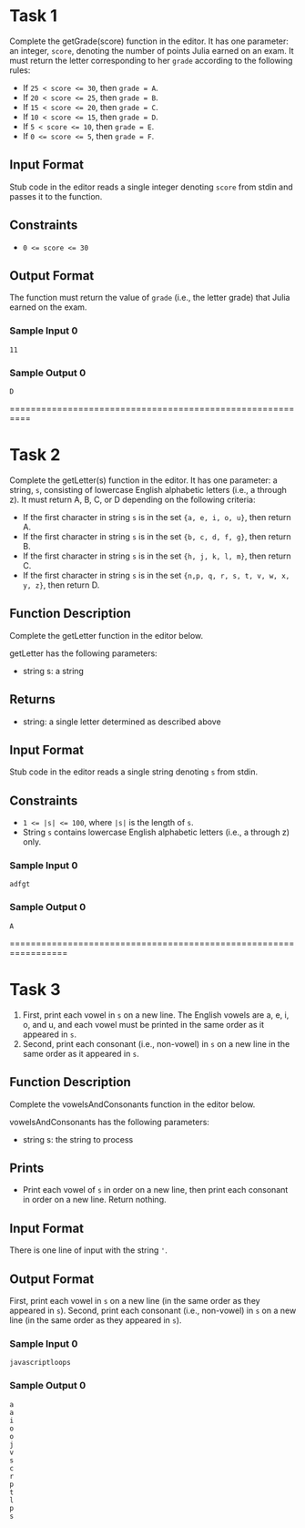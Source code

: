 # Task 1

Complete the getGrade(score) function in the editor. It has one parameter: an integer, `score`, denoting the number of points Julia earned on an exam. It must return the letter corresponding to her `grade` according to the following rules:

* If `25 < score <= 30`, then `grade = A`.
* If `20 < score <= 25`, then `grade = B`.
* If `15 < score <= 20`, then `grade = C`.
* If `10 < score <= 15`, then `grade = D`.
* If `5 < score <= 10`, then `grade = E`.
* If `0 <= score <= 5`, then `grade = F`.

## Input Format

Stub code in the editor reads a single integer denoting `score` from stdin and passes it to the function.

## Constraints

* `0 <= score <= 30`

## Output Format

The function must return the value of `grade` (i.e., the letter grade) that Julia earned on the exam.

### Sample Input 0
```
11
```
### Sample Output 0
```
D
```
==========================================================

# Task 2

Complete the getLetter(s) function in the editor. It has one parameter: a string, `s`, consisting of lowercase English alphabetic letters (i.e., a through z). It must return A, B, C, or D depending on the following criteria:

* If the first character in string `s` is in the set `{a, e, i, o, u}`, then return A.
* If the first character in string `s` is in the set `{b, c, d, f, g}`, then return B.
* If the first character in string `s` is in the set `{h, j, k, l, m}`, then return C.
* If the first character in string `s` is in the set `{n,p, q, r, s, t, v, w, x, y, z}`, then return D.

## Function Description

Complete the getLetter function in the editor below.

getLetter has the following parameters:

* string s: a string
## Returns

* string: a single letter determined as described above
## Input Format

Stub code in the editor reads a single string denoting `s` from stdin.

## Constraints

* `1 <= |s| <= 100`, where `|s|` is the length of `s`.
* String `s` contains lowercase English alphabetic letters (i.e., a through z) only.
### Sample Input 0
```
adfgt
```
### Sample Output 0
```
A
```

=================================================================

# Task 3

1. First, print each vowel in `s` on a new line. The English vowels are a, e, i, o, and u, and each vowel must be printed in the same order as it appeared in `s`.
2. Second, print each consonant (i.e., non-vowel) in `s` on a new line in the same order as it appeared in `s`.
## Function Description

Complete the vowelsAndConsonants function in the editor below.

vowelsAndConsonants has the following parameters:

* string s: the string to process

## Prints

* Print each vowel of `s` in order on a new line, then print each consonant in order on a new line. Return nothing.

## Input Format

There is one line of input with the string `'`.

## Output Format

First, print each vowel in `s` on a new line (in the same order as they appeared in `s`). Second, print each consonant (i.e., non-vowel) in `s` on a new line (in the same order as they appeared in `s`).

### Sample Input 0
```
javascriptloops
```
### Sample Output 0
```
a
a
i
o
o
j
v
s
c
r
p
t
l
p
s
```